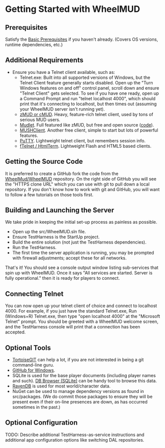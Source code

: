 # Getting Started with WheelMUD

## Prerequisites
Satisfy the [Basic Prerequisites](BasicPrerequisites.md) if you haven't already. (Covers OS versions, runtime dependencies, etc.)

## Additional Requirements
* Ensure you have a Telnet client available, such as:
  - Telnet.exe: Built into all supported versions of Windows, but the Telnet Client feature generally starts disabled. Open up the "Turn Windows features on and off" control panel, scroll down and ensure "Telnet Client" gets selected. To see if you have one ready, open up a Command Prompt and run "telnet localhost 4000", which should print that it's connecting to localhost, but then times out (assuming your WheelMUD server isn't running yet).
  - [zMUD or cMUD](http://www.zuggsoft.com/index.php). Heavy, feature-rich telnet client, used by tons of serious MUD users.
  - [Mudlet](https://www.mudlet.org/). Full featured like zMUD, but free and open source ([code](https://github.com/Mudlet/Mudlet)).
  - [MUSHClient](http://www.gammon.com.au/mushclient/mushclient.htm). Another free client, simple to start but lots of powerful features.
  - [PuTTY](http://www.putty.org). Lightweight telnet client, but remembers session info.
  - [fTelnet / HtmlTerm](https://www.ftelnet.ca). Lightweight Flash and HTML5 based clients.

## Getting the Source Code
It is preferred to create a GitHub fork the code from the [WheelMud/WheelMUD](https://github.com/WheelMud/WheelMUD) repository.
On the right side of GitHub you will see the "HTTPS clone URL" which you can use with git to pull down a local repository.
If you don't know how to work with git and GitHub, you will want to follow a few tutorials on those tools first.

## Building and Launching the Server
We take pride in keeping the initial set-up process as painless as possible.
* Open up the src/WheelMUD.sln file.
* Ensure TestHarness is the StartUp project.
* Build the entire solution (not just the TestHarness dependencies).
* Run the TestHarness.
* The first time the server application is running, you may be prompted with firewall adjustments; accept these for all networks.

That's it! You should see a console output window listing sub-services that spin up with WheelMUD.
Once it says "All services are started. Server is fully operational." then it is ready for players to connect.

## Connecting Telnet
You can now open up your telnet client of choice and connect to localhost 4000.
For example, if you just have the standard Telnet.exe, Run (Windows+R) Telnet.exe, then type "open localhost 4000" at the "Microsoft Telnet" prompt.
You should be greeted with a WheelMUD welcome screen, and the TestHarness console will print that a connection has been accepted.

## Optional Tools
* [TortoiseGIT](https://code.google.com/p/tortoisegit) can help a lot, if you are not interested in being a git command-line guru.
* [GitHub for Windows](https://windows.github.com).
* SQLite is used for the base player documents (including player names and such). [DB Browser (SQLite)](https://sqlitebrowser.org/) can be handy tool to browse this data.
* [RavenDB](http://ravendb.net) is used for most world/character data.
* NuGet can be used to manage dependency versions as found in src/packages. (We do commit those packages to ensure they will be present even if their on-line presences are down, as has occurred sometimes in the past.)

## Optional Configuration
TODO: Describe additional TestHarness-as-service instructions and additional app configuration options like switching DAL repositories.
